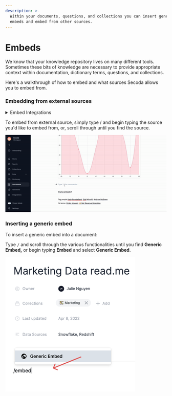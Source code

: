 ```yaml
---
description: >-
  Within your documents, questions, and collections you can insert generic
  embeds and embed from other sources.
---
```


# Embeds

We know that your knowledge repository lives on many different tools. Sometimes these bits of knowledge are necessary to provide appropriate context within documentation, dictionary terms, questions, and collections.&#x20;

Here's a walkthrough of how to embed and what sources Secoda allows you to embed from.&#x20;

### Embedding from external sources

<details>

<summary>Embed Integrations </summary>

* Abstract
* Airtable&#x20;
* Bilibili
* Cawemo
* ClickUp
* Codepen
* DBDigram
* Descript
* Figma
* Framer
* Github Gist
* Diagrams.net
* GSuite
* Google Data Studio
* Hex Tech
* InVision
* Loom
* Lucidchart&#x20;
* Marvel
* Mindmeister
* Miro
* Mode
* Pitch
* Prezi
* Spotify
* Trello
* Typeform
* Vimeo
* Whimsical&#x20;
* YouTube

</details>

To embed from external source, simply type / and begin typing the source you'd like to embed from, or, scroll through until you find the source.&#x20;

![](<../.gitbook/assets/ezgif.com-gif-maker (8).gif>)

### Inserting a generic embed

To insert a generic embed into a document:&#x20;

Type `/` and scroll through the various functionalities until you find **Generic Embed,** or begin typing **Embed** and select **Generic Embed**.&#x20;

![](<../.gitbook/assets/Group 583.png>)

